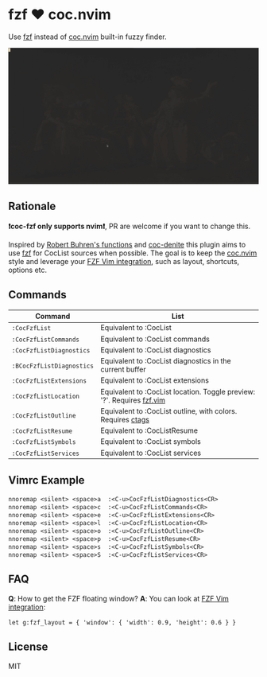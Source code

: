 fzf :heart: coc.nvim
===============

Use [fzf][fzf] instead of [coc.nvim][coc.nvim] built-in fuzzy finder.

![](https://raw.githubusercontent.com/antoinemadec/gif/master/coc_fzf.gif)

Rationale
---------

**❗coc-fzf only supports nvim❗**, PR are welcome if you want to change this.

Inspired by [Robert Buhren's functions][RobertBuhren] and [coc-denite][coc_denite] this plugin aims to use [fzf][fzf] for CocList sources when possible.
The goal is to keep the [coc.nvim][coc.nvim] style and leverage your [FZF Vim integration][fzf_vim_integration], such as layout, shortcuts, options etc.

Commands
---------

| Command                   | List                                                                              |
| ---                       | ---                                                                               |
| `:CocFzfList        `       | Equivalent to :CocList                                                            |
| `:CocFzfListCommands`       | Equivalent to :CocList commands                                                   |
| `:CocFzfListDiagnostics`    | Equivalent to :CocList diagnostics                                                |
| `:BCocFzfListDiagnostics`   | Equivalent to :CocList diagnostics in the current buffer                          |
| `:CocFzfListExtensions`     | Equivalent to :CocList extensions                                                 |
| `:CocFzfListLocation`       | Equivalent to :CocList location. Toggle preview: '?'. Requires [fzf.vim][fzfvim]            |
| `:CocFzfListOutline`        | Equivalent to :CocList outline, with colors. Requires [ctags][ctags]                       |
| `:CocFzfListResume`         | Equivalent to :CocListResume                                                      |
| `:CocFzfListSymbols`        | Equivalent to :CocList symbols                                                    |
| `:CocFzfListServices`       | Equivalent to :CocList services                                                   |

Vimrc Example
---------

```vim
nnoremap <silent> <space>a  :<C-u>CocFzfListDiagnostics<CR>
nnoremap <silent> <space>c  :<C-u>CocFzfListCommands<CR>
nnoremap <silent> <space>e  :<C-u>CocFzfListExtensions<CR>
nnoremap <silent> <space>l  :<C-u>CocFzfListLocation<CR>
nnoremap <silent> <space>o  :<C-u>CocFzfListOutline<CR>
nnoremap <silent> <space>p  :<C-u>CocFzfListResume<CR>
nnoremap <silent> <space>s  :<C-u>CocFzfListSymbols<CR>
nnoremap <silent> <space>S  :<C-u>CocFzfListServices<CR>
```

FAQ
---------

**Q**: How to get the FZF floating window?
**A**: You can look at [FZF Vim integration][fzf_vim_integration]:
```vim
let g:fzf_layout = { 'window': { 'width': 0.9, 'height': 0.6 } }
```

License
-------

MIT

[fzf_vim_integration]: https://github.com/junegunn/fzf/blob/master/README-VIM.md
[fzf]:                 https://github.com/junegunn/fzf
[coc.nvim]:            https://github.com/neoclide/coc.nvim
[RobertBuhren]:        https://gist.github.com/RobertBuhren/02e05506255c667c0038ce74ee1cef96
[coc_denite]:          https://github.com/neoclide/coc-denite
[ctags]:               https://github.com/universal-ctags/ctags
[fzfvim]:              https://github.com/junegunn/fzf.vim
